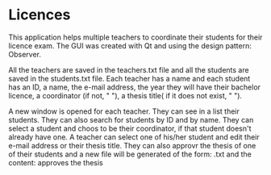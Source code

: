 # Licences

This application helps multiple teachers to coordinate their students for their licence exam. The GUI was created with Qt and using the design pattern: Observer.

All the teachers are saved in the teachers.txt file and all the students are saved in the students.txt file.
Each teacher has a name and each student has an ID, a name, the e-mail address, the year they will have their bachelor licence, a coordinator (if not, " "), a thesis title( if it does not exist, " ").

A new window is opened for each teacher. They can see in a list their students. They can also search for students by ID and by name. They can select a student and choos to be their coordinator, if that student doesn't already have one.
A teacher can select one of his/her student and edit their e-mail address or their thesis title. They can also approvr the thesis of one of their students and a new file will be generated of the form: <StudentName>.txt and the content: <TeacherName> approves the thesis <title> authored by <StudentName>.
